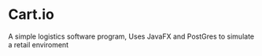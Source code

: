 # Cart.io
A simple logistics software program,
Uses JavaFX and PostGres to simulate a retail enviroment

